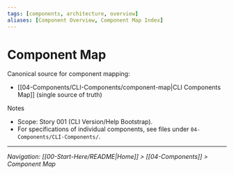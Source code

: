 ```yaml
---
tags: [components, architecture, overview]
aliases: [Component Overview, Component Map Index]
---
```


# Component Map

Canonical source for component mapping:
- [[04-Components/CLI-Components/component-map|CLI Components Map]] (single source of truth)

Notes
- Scope: Story 001 (CLI Version/Help Bootstrap).
- For specifications of individual components, see files under `04-Components/CLI-Components/`.

---
*Navigation: [[00-Start-Here/README|Home]] > [[04-Components]] > Component Map*
